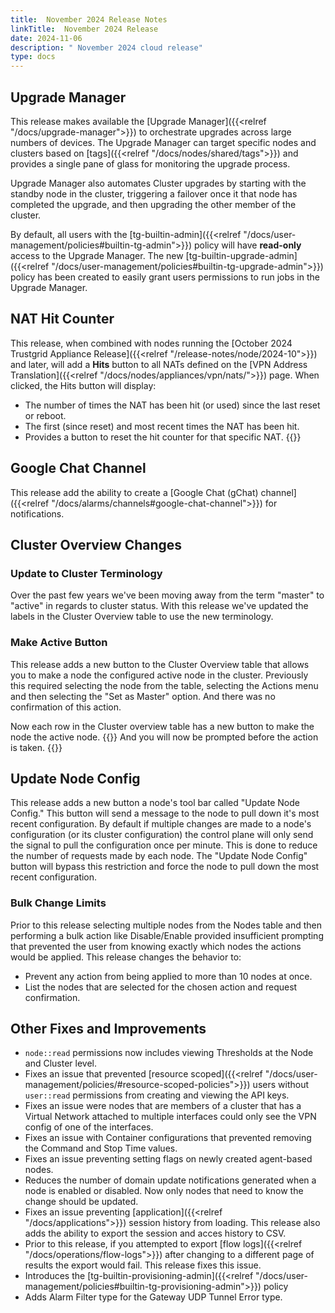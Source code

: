 ```yaml
---
title:  November 2024 Release Notes
linkTitle:  November 2024 Release
date: 2024-11-06
description: " November 2024 cloud release"
type: docs
---
```


## Upgrade Manager
This release makes available the [Upgrade Manager]({{<relref "/docs/upgrade-manager">}}) to orchestrate upgrades across large numbers of devices. The Upgrade Manager can target specific nodes and clusters based on [tags]({{<relref "/docs/nodes/shared/tags">}}) and provides a single pane of glass for monitoring the upgrade process. 

Upgrade Manager also automates Cluster upgrades by starting with the standby node in the cluster, triggering a failover once it that node has completed the upgrade, and then upgrading the other member of the cluster. 

By default, all users with the [tg-builtin-admin]({{<relref "/docs/user-management/policies#builtin-tg-admin">}}) policy will have **read-only** access to the Upgrade Manager.  The new [tg-builtin-upgrade-admin]({{<relref "/docs/user-management/policies#builtin-tg-upgrade-admin">}}) policy has been created to easily grant users permissions to run jobs in the Upgrade Manager. 

## NAT Hit Counter
This release, when combined with nodes running the [October 2024 Trustgrid Appliance Release]({{<relref "/release-notes/node/2024-10">}}) and later, will add a **Hits** button to all NATs defined on the [VPN Address Translation]({{<relref "/docs/nodes/appliances/vpn/nats/">}}) page. When clicked, the Hits button will display:
- The number of times the NAT has been hit (or used) since the last reset or reboot.
- The first (since reset) and most recent times the NAT has been hit.
- Provides a button to reset the hit counter for that specific NAT.
{{<tgimg src="nat-hit-counter-example.png" alt="Inside NAT hit counter" width="70%" caption="Inside NAT hit counter" >}}


## Google Chat Channel 
This release add the ability to create a [Google Chat (gChat) channel]({{<relref "/docs/alarms/channels#google-chat-channel">}}) for notifications.

## Cluster Overview Changes
### Update to Cluster Terminology
Over the past few years we've been moving away from the term "master" to "active" in regards to cluster status. With this release we've updated the labels in the Cluster Overview table to use the new terminology.
### Make Active Button
This release adds a new button to the Cluster Overview table that allows you to make a node the configured active node in the cluster.  Previously this required selecting the node from the table, selecting the Actions menu and then selecting the "Set as Master" option.  And there was no confirmation of this action. 

Now each row in the Cluster overview table has a new button to make the node the active node.
{{<tgimg src="make-active-button.png" alt="Make Active Button" width="70%" caption="Make Active Button" >}}
And you will now be prompted before the action is taken.
{{<tgimg src="make-active-prompt.png" alt="Make Active Prompt" width="50%" caption="Make Active Prompt" >}}

## Update Node Config
This release adds a new button a node's tool bar called "Update Node Config." This button will send a message to the node to pull down it's most recent configuration.  By default if multiple changes are made to a node's configuration (or its cluster configuration) the control plane will only send the signal to pull the configuration once per minute.  This is done to reduce the number of requests made by each node.  The "Update Node Config" button will bypass this restriction and force the node to pull down the most recent configuration.

### Bulk Change Limits
Prior to this release selecting multiple nodes from the Nodes table and then performing a bulk action like Disable/Enable provided insufficient prompting that prevented the user from knowing exactly which nodes the actions would be applied.  This release changes the behavior to:
- Prevent any action from being applied to more than 10 nodes at once.
- List the nodes that are selected for the chosen action and request confirmation. 

## Other Fixes and Improvements
- `node::read` permissions now includes viewing Thresholds at the Node and Cluster level.
- Fixes an issue that prevented [resource scoped]({{<relref "/docs/user-management/policies/#resource-scoped-policies">}}) users without `user::read` permissions from creating and viewing the API keys. 
- Fixes an issue were nodes that are members of a cluster that has a Virtual Network attached to multiple interfaces could only see the VPN config of one of the interfaces. 
- Fixes an issue with Container configurations that prevented removing the Command and Stop Time values. 
- Fixes an issue preventing setting flags on newly created agent-based nodes.
- Reduces the number of domain update notifications generated when a node is enabled or disabled. Now only nodes that need to know the change should be updated. 
- Fixes an issue preventing [application]({{<relref "/docs/applications">}}) session history from loading. This release also adds the ability to export the session and acces history to CSV.
- Prior to this release, if you attempted to export [flow logs]({{<relref "/docs/operations/flow-logs">}}) after changing to a different page of results the export would fail.  This release fixes this issue.
- Introduces the [tg-builtin-provisioning-admin]({{<relref "/docs/user-management/policies#builtin-tg-provisioning-admin">}}) policy
- Adds Alarm Filter type for the Gateway UDP Tunnel Error type.
